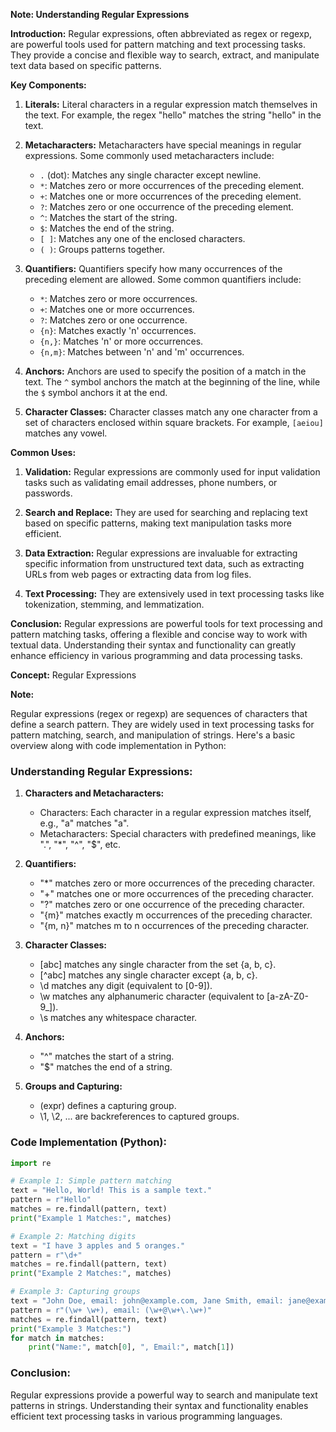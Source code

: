**Note: Understanding Regular Expressions**

**Introduction:**
Regular expressions, often abbreviated as regex or regexp, are powerful tools used for pattern matching and text processing tasks. They provide a concise and flexible way to search, extract, and manipulate text data based on specific patterns.

**Key Components:**
1. **Literals:** Literal characters in a regular expression match themselves in the text. For example, the regex "hello" matches the string "hello" in the text.

2. **Metacharacters:** Metacharacters have special meanings in regular expressions. Some commonly used metacharacters include:
   - `.` (dot): Matches any single character except newline.
   - `*`: Matches zero or more occurrences of the preceding element.
   - `+`: Matches one or more occurrences of the preceding element.
   - `?`: Matches zero or one occurrence of the preceding element.
   - `^`: Matches the start of the string.
   - `$`: Matches the end of the string.
   - `[ ]`: Matches any one of the enclosed characters.
   - `( )`: Groups patterns together.

3. **Quantifiers:** Quantifiers specify how many occurrences of the preceding element are allowed. Some common quantifiers include:
   - `*`: Matches zero or more occurrences.
   - `+`: Matches one or more occurrences.
   - `?`: Matches zero or one occurrence.
   - `{n}`: Matches exactly 'n' occurrences.
   - `{n,}`: Matches 'n' or more occurrences.
   - `{n,m}`: Matches between 'n' and 'm' occurrences.

4. **Anchors:** Anchors are used to specify the position of a match in the text. The `^` symbol anchors the match at the beginning of the line, while the `$` symbol anchors it at the end.

5. **Character Classes:** Character classes match any one character from a set of characters enclosed within square brackets. For example, `[aeiou]` matches any vowel.

**Common Uses:**
1. **Validation:** Regular expressions are commonly used for input validation tasks such as validating email addresses, phone numbers, or passwords.

2. **Search and Replace:** They are used for searching and replacing text based on specific patterns, making text manipulation tasks more efficient.

3. **Data Extraction:** Regular expressions are invaluable for extracting specific information from unstructured text data, such as extracting URLs from web pages or extracting data from log files.

4. **Text Processing:** They are extensively used in text processing tasks like tokenization, stemming, and lemmatization.

**Conclusion:**
Regular expressions are powerful tools for text processing and pattern matching tasks, offering a flexible and concise way to work with textual data. Understanding their syntax and functionality can greatly enhance efficiency in various programming and data processing tasks.

**Concept:** Regular Expressions

**Note:**

Regular expressions (regex or regexp) are sequences of characters that define a search pattern. They are widely used in text processing tasks for pattern matching, search, and manipulation of strings. Here's a basic overview along with code implementation in Python:

### Understanding Regular Expressions:

1. **Characters and Metacharacters:**
   - Characters: Each character in a regular expression matches itself, e.g., "a" matches "a".
   - Metacharacters: Special characters with predefined meanings, like ".", "*", "^", "$", etc.

2. **Quantifiers:**
   - "*" matches zero or more occurrences of the preceding character.
   - "+" matches one or more occurrences of the preceding character.
   - "?" matches zero or one occurrence of the preceding character.
   - "{m}" matches exactly m occurrences of the preceding character.
   - "{m, n}" matches m to n occurrences of the preceding character.

3. **Character Classes:**
   - [abc] matches any single character from the set {a, b, c}.
   - [^abc] matches any single character except {a, b, c}.
   - \d matches any digit (equivalent to [0-9]).
   - \w matches any alphanumeric character (equivalent to [a-zA-Z0-9_]).
   - \s matches any whitespace character.

4. **Anchors:**
   - "^" matches the start of a string.
   - "$" matches the end of a string.

5. **Groups and Capturing:**
   - (expr) defines a capturing group.
   - \1, \2, ... are backreferences to captured groups.

### Code Implementation (Python):

```python
import re

# Example 1: Simple pattern matching
text = "Hello, World! This is a sample text."
pattern = r"Hello"
matches = re.findall(pattern, text)
print("Example 1 Matches:", matches)

# Example 2: Matching digits
text = "I have 3 apples and 5 oranges."
pattern = r"\d+"
matches = re.findall(pattern, text)
print("Example 2 Matches:", matches)

# Example 3: Capturing groups
text = "John Doe, email: john@example.com, Jane Smith, email: jane@example.com"
pattern = r"(\w+ \w+), email: (\w+@\w+\.\w+)"
matches = re.findall(pattern, text)
print("Example 3 Matches:")
for match in matches:
    print("Name:", match[0], ", Email:", match[1])
```

### Conclusion:

Regular expressions provide a powerful way to search and manipulate text patterns in strings. Understanding their syntax and functionality enables efficient text processing tasks in various programming languages.